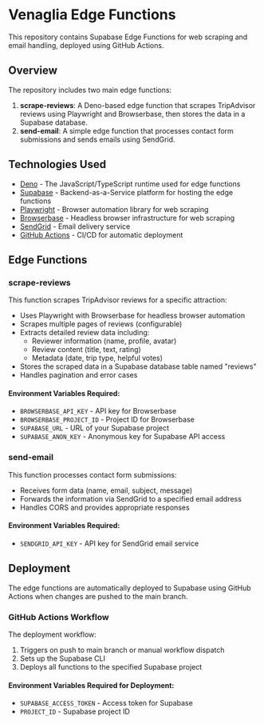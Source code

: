 # Venaglia Edge Functions

This repository contains Supabase Edge Functions for web scraping and email handling, deployed using GitHub Actions.

## Overview

The repository includes two main edge functions:

1. **scrape-reviews**: A Deno-based edge function that scrapes TripAdvisor reviews using Playwright and Browserbase, then stores the data in a Supabase database.
2. **send-email**: A simple edge function that processes contact form submissions and sends emails using SendGrid.

## Technologies Used

- [Deno](https://deno.land/) - The JavaScript/TypeScript runtime used for edge functions
- [Supabase](https://supabase.com/) - Backend-as-a-Service platform for hosting the edge functions
- [Playwright](https://playwright.dev/) - Browser automation library for web scraping
- [Browserbase](https://browserbase.com/) - Headless browser infrastructure for web scraping
- [SendGrid](https://sendgrid.com/) - Email delivery service
- [GitHub Actions](https://github.com/features/actions) - CI/CD for automatic deployment

## Edge Functions

### scrape-reviews

This function scrapes TripAdvisor reviews for a specific attraction:

- Uses Playwright with Browserbase for headless browser automation
- Scrapes multiple pages of reviews (configurable)
- Extracts detailed review data including:
  - Reviewer information (name, profile, avatar)
  - Review content (title, text, rating)
  - Metadata (date, trip type, helpful votes)
- Stores the scraped data in a Supabase database table named "reviews"
- Handles pagination and error cases

#### Environment Variables Required:
- `BROWSERBASE_API_KEY` - API key for Browserbase
- `BROWSERBASE_PROJECT_ID` - Project ID for Browserbase
- `SUPABASE_URL` - URL of your Supabase project
- `SUPABASE_ANON_KEY` - Anonymous key for Supabase API access

### send-email

This function processes contact form submissions:

- Receives form data (name, email, subject, message)
- Forwards the information via SendGrid to a specified email address
- Handles CORS and provides appropriate responses

#### Environment Variables Required:
- `SENDGRID_API_KEY` - API key for SendGrid email service

## Deployment

The edge functions are automatically deployed to Supabase using GitHub Actions when changes are pushed to the main branch.

### GitHub Actions Workflow

The deployment workflow:
1. Triggers on push to main branch or manual workflow dispatch
2. Sets up the Supabase CLI
3. Deploys all functions to the specified Supabase project

#### Environment Variables Required for Deployment:
- `SUPABASE_ACCESS_TOKEN` - Access token for Supabase
- `PROJECT_ID` - Supabase project ID
